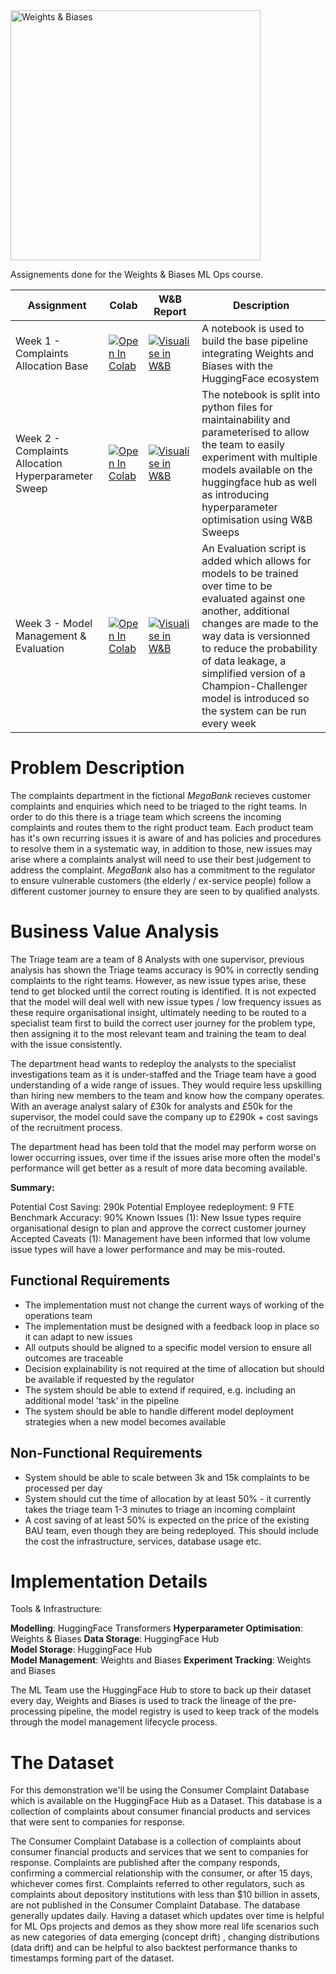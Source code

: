 <img src="https://i.imgur.com/gb6B4ig.png" width="400" alt="Weights & Biases" />

Assignements done for the Weights & Biases ML Ops course.

| Assignment      | Colab | W&B Report | Description |
| ----------- | ----------- | -------| ------|
| Week 1 - Complaints Allocation Base      | [![Open In Colab](https://colab.research.google.com/assets/colab-badge.svg)](https://colab.research.google.com/drive/1FKQcSFY9ShHPYzd--5L4aIebvmoRqKrm?usp=sharing)       |[![Visualise in W&B](https://raw.githubusercontent.com/wandb/assets/main/wandb-github-badge-gradient.svg)](https://wandb.ai/kayvane/wandb-week-1-complaints-classification/reports/Complaints-Allocation--VmlldzoyMjYzNzM3)| A notebook is used to build the base pipeline integrating Weights and Biases with the HuggingFace ecosystem|
| Week 2 - Complaints Allocation Hyperparameter Sweep   | [![Open In Colab](https://colab.research.google.com/assets/colab-badge.svg)](https://colab.research.google.com/drive/1mvUHh_uLOS7TZBUjfXjr_hPCBxvLg-g-?usp=sharing)     | [![Visualise in W&B](https://raw.githubusercontent.com/wandb/assets/main/wandb-github-badge-gradient.svg)](https://wandb.ai/kayvane/wandb-week-2-complaints-classifier/reports/Complaints-Allocation-with-Sweeps--VmlldzoyMzI5MTQw?accessToken=y5gvb2af7vb9bscetht3c02j5af34q5z65vifnfpshhd4j5uaqbdh5y33vjxfxys)| The notebook is split into python files for maintainability and parameterised to allow the team to easily experiment with multiple models available on the huggingface hub as well as introducing hyperparameter optimisation using W&B Sweeps|
| Week 3 - Model Management & Evaluation   | [![Open In Colab](https://colab.research.google.com/assets/colab-badge.svg)](https://colab.research.google.com/drive/15PnwkMunSN-uc5gVI4J83WvA3cW6J0dH?usp=sharing)     |[![Visualise in W&B](https://raw.githubusercontent.com/wandb/assets/main/wandb-github-badge-gradient.svg)](https://wandb.ai/kayvane/wandb-week-3-complaints-classifier/reports/Complaints-Allocation--VmlldzoyMzMyMjA4?accessToken=4gqfg8ueabt18jn2a9jklxkcel0dufmxib3f54fcyurufx366i92i019603iv3af) | An Evaluation script is added which allows for models to be trained over time to be evaluated against one another, additional changes are made to the way data is versionned to reduce the probability of data leakage, a simplified version of a Champion-Challenger model is introduced so the system can be run every week|


# Problem Description

The complaints department in the fictional _MegaBank_ recieves customer complaints and enquiries which need to be triaged to the right teams. In order to do this there is a triage team which screens the incoming complaints and routes them to the right product team. Each product team has it's own recurring issues it is aware of and has policies and procedures to resolve them in a systematic way, in addition to those, new issues may arise where a complaints analyst will need to use their best judgement to address the complaint. _MegaBank_ also has a commitment to the regulator to ensure vulnerable customers (the elderly / ex-service people) follow a different customer journey to ensure they are seen to by qualified analysts.  

# Business Value Analysis

The Triage team are a team of 8 Analysts with one supervisor, previous analysis has shown the Triage teams accuracy is 90% in correctly sending complaints to the right teams. However, as new issue types arise, these tend to get blocked until the correct routing is identified. It is not expected that the model will deal well with new issue types / low frequency issues as these require organisational insight, ultimately needing to be routed to a specialist team first to build the correct user journey for the problem type, then assigning it to the most relevant team and training the team to deal with the issue consistently.

The department head wants to redeploy the analysts to the specialist investigations team as it is under-staffed and the Triage team have a good understanding of a wide range of issues. They would require less upskilling than hiring new members to the team and know how the company operates. With an average analyst salary of £30k for analysts and £50k for the supervisor, the model could save the company up to £290k + cost savings of the recruitment process. 

The department head has been told that the model may perform worse on lower occurring issues, over time if the issues arise more often the model's performance will get better as a result of more data becoming available.


__Summary:__

Potential Cost Saving: 290k
Potential Employee redeployment: 9 FTE
Benchmark Accuracy: 90%
Known Issues (1): New Issue types require organisational design to plan and approve the correct customer journey
Accepted Caveats (1): Management have been informed that low volume issue types will have a lower performance and may be mis-routed.

## Functional Requirements

- The implementation must not change the current ways of working of the operations team
- The implementation must be designed with a feedback loop in place so it can adapt to new issues
- All outputs should be aligned to a specific model version to ensure all outcomes are traceable
- Decision explainability is not required at the time of allocation but should be available if requested by the regulator
- The system should be able to extend if required, e.g. including an additional model 'task' in the pipeline
- The system should be able to handle different model deployment strategies when a new model becomes available

## Non-Functional Requirements

- System should be able to scale between 3k and 15k complaints to be processed per day
- System should cut the time of allocation by at least 50% - it currently takes the triage team 1-3 minutes to triage an incoming complaint 
- A cost saving of at least 50% is expected on the price of the existing BAU team, even though they are being redeployed. This should include the cost the infrastructure, services, database usage etc.


# Implementation Details

Tools & Infrastructure:

**Modelling**: HuggingFace Transformers
**Hyperparameter Optimisation**: Weights & Biases
**Data Storage**: HuggingFace Hub  
**Model Storage**: HuggingFace Hub  
**Model Management**: Weights and Biases
**Experiment Tracking**: Weights and Biases  

The ML Team use the HuggingFace Hub to store to back up their dataset every day, Weights and Biases is used to track the lineage of the pre-processing pipeline, the model registry is used to keep track of the models through the model management lifecycle process.

# The Dataset

For this demonstration we'll be using the Consumer Complaint Database which is available on the HuggingFace Hub as a Dataset. This database is a collection of complaints about consumer financial products and services that were sent to companies for response.


The Consumer Complaint Database is a collection of complaints about consumer financial products and services that we sent to companies for response. Complaints are published after the company responds, confirming a commercial relationship with the consumer, or after 15 days, whichever comes first. Complaints referred to other regulators, such as complaints about depository institutions with less than $10 billion in assets, are not published in the Consumer Complaint Database. The database generally updates daily. Having a dataset which updates over time is helpful for ML Ops projects and demos as they show more real life scenarios such as new categories of data emerging (concept drift) , changing distributions (data drift) and can be helpful to also backtest performance thanks to timestamps forming part of the dataset.
